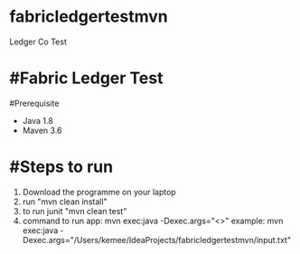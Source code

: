 # fabricledgertestmvn
Ledger Co Test

#Fabric Ledger Test
====================

#Prerequisite
- Java 1.8
- Maven 3.6

#Steps to run
============
1) Download the programme on your laptop
2) run "mvn clean install"
3) to run junit "mvn clean test"
4) command to run app: mvn exec:java -Dexec.args="<<path to input file>>"
example:
mvn exec:java -Dexec.args="/Users/kemee/IdeaProjects/fabricledgertestmvn/input.txt"

